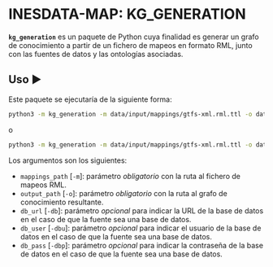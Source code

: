 # INESDATA-MAP: KG_GENERATION

**`kg_generation`** es un paquete de Python cuya finalidad es generar un grafo de conocimiento a partir de un fichero de mapeos en formato RML, junto con las fuentes de datos y las ontologías asociadas.

## Uso ▶️

Este paquete se ejecutaría de la siguiente forma:

```bash
python3 -m kg_generation -m data/input/mappings/gtfs-xml.rml.ttl -o data/output/knowledge-graph-xml.nt
```

o

```bash
python3 -m kg_generation -m data/input/mappings/gtfs-xml.rml.ttl -o data/output/knowledge-graph-xml.nt -db jdbc:mysql://localhost:3306/lubm4obda -dbu root -dbp root
```

Los argumentos son los siguientes:

- `mappings_path` [`-m`]: parámetro _obligatorio_ con la ruta al fichero de mapeos RML.
- `output_path` [`-o`]: parámetro _obligatorio_ con la ruta al grafo de conocimiento resultante.
- `db_url` [`-db`]: parámetro _opcional_ para indicar la URL de la base de datos en el caso de que la fuente sea una base de datos.
- `db_user` [`-dbu`]: parámetro _opcional_ para indicar el usuario de la base de datos en el caso de que la fuente sea una base de datos.
- `db_pass` [`-dbp`]: parámetro _opcional_ para indicar la contraseña de la base de datos en el caso de que la fuente sea una base de datos.
